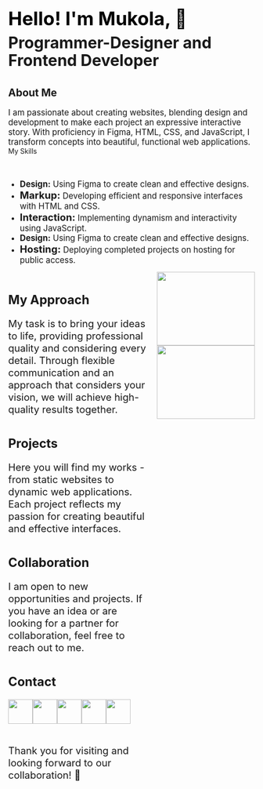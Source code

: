 <body class="body">
    <div class="section">
       <div class="w-layout-blockcontainer container w-container">
          <div class="wrap_main" style="display: flex;">
             <div class="wrap_main_text" style="max-width: 30em">
                <div class="text_h1"style="color: black;
                margin-top: 1.25rem;
                margin-bottom: .625rem;
                font-size: 2.375rem;
                font-weight: 700;
                line-height: 2.75rem;" ><strong>Hello! I&#x27;m Mukola, 👋</strong></div>
                <div class="text_h2" style="font-size: 2rem;
                font-weight: 700;
                line-height: 2.25rem;"><strong>Programmer-Designer and Frontend Developer</strong></div></div>
             </div>
             <img src="https://ltdfoto.ru/images/2024/01/13/young-man.jpg" loading="lazy" alt="" class="image-4" style="z-index: -1;
            style="width: 200px; height: 150px;"
             opacity: 1;
             object-fit: fill;
             display: block;
             position: static;
             top: 0%;
             bottom: auto;
             left: auto;
             right: 0%;">
          </div>
          <div class="s30" style="height: 2.5em;"></div>
          <div class="text_h3" style="font-size: 1.5em;
          font-weight: 700;">About Me</div>
          <div class="s10" style="height: 1.25em"></div>
          <div class="text_content" style="max-width: 50em;
          font-size: 1.2em;">I am passionate about creating websites, blending design and development to make each project an expressive interactive story. With proficiency in Figma, HTML, CSS, and JavaScript, I transform concepts into beautiful, functional web applications.</div>
          <div class="s30"style="height: 2.5em; ></div>
          <div class="text_h3" style="font-size: 1.5em;
          font-weight: 700;">My Skills<br></div>
          <div class="s10"  style="height: 1.25em"></div>
          <ul role="list" class="list">
             <li class="text_list" style="font-size: 1.2em;"><strong>Design:</strong> Using Figma to create clean and effective designs.</li>
             <li class="text_list" style="font-size: 1.2em;"><strong class="text_list" style="font-size: 1.2em;">Markup:</strong> <span>Developing efficient and responsive interfaces with HTML and CSS.</span></li>
             <li class="text_list" style="font-size: 1.2em;"><strong class="text_list" style="font-size: 1.2em;">Interaction: </strong>Implementing dynamism and interactivity using JavaScript.</li>
             <li class="text_list" style="font-size: 1.2em;"><strong>Design:</strong> Using Figma to create clean and effective designs.</li>
             <li class="text_list" style="font-size: 1.2em;"><strong class="text_list" style="font-size: 1.2em;">Hosting: </strong>Deploying completed projects on hosting for public access.</li>
          </ul>
          <div class="wrap_text_image" style="grid-column-gap: 10px;
          grid-row-gap: 10px;
          display: flex;">
             <div class="wrap_text_content" style="max-width: 50em;
             font-size: 1.2em;">
                <div class="s30" style="height: 2.5em;"></div>
                <div class="text_h3" style="font-size: 1.5em;
                font-weight: 700;">My Approach<br></div>
                <div class="s10" style="height: 1.25em"></div>
                <div class="text_content" style="max-width: 50em;
                font-size: 1.2em;">My task is to bring your ideas to life, providing professional quality and considering every detail. Through flexible communication and an approach that considers your vision, we will achieve high-quality results together.</div>
                <div class="wraper_con">
                   <div class="s30" style="height: 2.5em;"></div>
                   <div class="text_h3" style="font-size: 1.5em;
                   font-weight: 700;">Projects<br></div>
                   <div class="s10" style="height: 1.25em"></div>
                   <div class="text_content" style="max-width: 50em;
                   font-size: 1.2em;">Here you will find my works - from static websites to dynamic web applications. Each project reflects my passion for creating beautiful and effective interfaces.</div>
                </div>
                <div class="wraper_con">
                   <div class="s30" style="height: 2.5em;"></div>
                   <div class="text_h3" style="font-size: 1.5em;
                   font-weight: 700;">Collaboration<br></div>
                   <div class="s10" style="height: 1.25em"></div>
                   <div class="text_content" style="max-width: 50em;
                   font-size: 1.2em;">I am open to new opportunities and projects. If you have an idea or are looking for a partner for collaboration, feel free to reach out to me.</div>
                </div>
                <div class="wraper_con">
                   <div class="s30" style="height: 2.5em;"></div>
                   <div class="text_h3" style="font-size: 1.5em;
                   font-weight: 700;">Contact<br></div>
                   <div class="s10" style="height: 1.25em"></div>
                   <div class="icon_wrapper" style="flex-flow: wrap;
                   justify-content: flex-start;
                   align-items: flex-start;
                   display: flex;"><a href="https://www.instagram.com/web_olimp" class="soc_link w-inline-block"><img src="https://ltdfoto.ru/images/2024/01/13/instagram_4138124-1.png" loading="lazy" alt="" class="icon_item" style="width: 50px; height: 50px;"></a><a href="https://t.me/Web_Olimp" class="soc_link w-inline-block"><img src="https://ltdfoto.ru/images/2024/01/13/whatsapp_4138132.png" loading="lazy" alt="" class="icon_item" style="width: 50px; height: 50px"></a><a href="https://www.pinterest.com/WebOlimp/" class="soc_link w-inline-block"><img src="https://ltdfoto.ru/images/2024/01/13/pinterest_4138141.png" loading="lazy" alt="" class="icon_item" style="width: 50px; height: 50px"></a><a href="https://www.youtube.com/@WebOlimp." class="soc_link w-inline-block"><img src="https://ltdfoto.ru/images/2024/01/13/youtube_4138134.png" loading="lazy" alt="" class="icon_item" style="width: 50px; height: 50px"></a><a href="https://www.behance.net/DenkoMuk" class="soc_link w-inline-block"><img src="https://ltdfoto.ru/images/2024/01/13/behance_3621439.png" loading="lazy" alt="" class="icon_item" style="width: 50px; height: 50px"></a></div>
                </div>
                <div class="s30" style="height: 2.5em;"></div>
                <div class="text_content" style="max-width: 50em;
                font-size: 1.2em;">Thank you for visiting and looking forward to our collaboration! 🚀</div>
             </div>
             <div class="wrap_image"><img src="https://ltdfoto.ru/images/2024/01/13/html.jpg" loading="lazy" alt="" class="pik1" style="width: 200px; height: 150px;" >       <img src="https://ltdfoto.ru/images/2024/01/13/webw.jpg" loading="lazy" alt="" class="pik2" style="width: 200px; height: 150px;"></div>
          </div>
       </div>
    </div>
